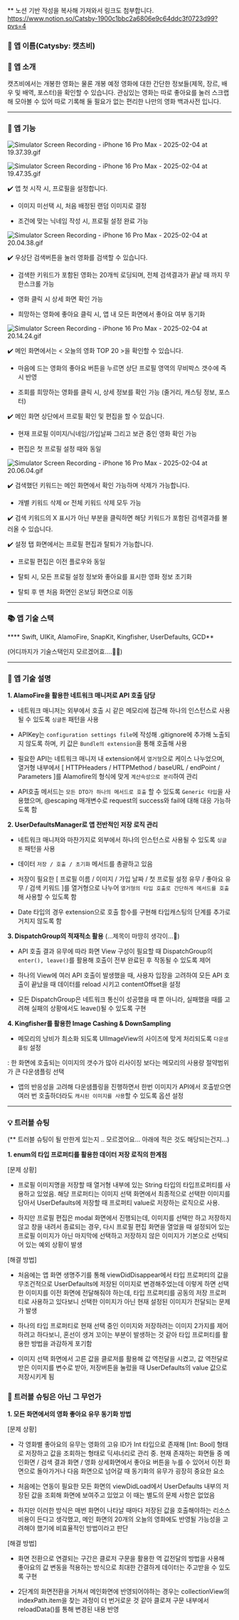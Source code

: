 ** 노션 기반 작성을 복사해 가져와서 링크도 첨부합니다.
https://www.notion.so/Catsby-1900c1bbc2a6806e9c64ddc3f0723d99?pvs=4




### 🍎 앱 이름(Catysby: 캣츠비)

### 🍎 앱 소개

<aside>

캣츠비에서는 개봉한 영화는 물론 개봉 예정 영화에 대한 간단한 정보들(제목, 장르, 배우 및 배역, 포스터)을 확인할 수 있습니다. 관심있는 영화는 따로 좋아요를 눌러 스크랩 해 모아볼 수 있어 따로 기록해 둘 필요가 없는 편리한 나만의 영화 백과사전 입니다.

</aside>

---

### 📱 앱 기능

![Simulator Screen Recording - iPhone 16 Pro Max - 2025-02-04 at 19.37.39.gif](attachment:c2bbca49-0b34-4530-8bab-cb0c896fc1bf:Simulator_Screen_Recording_-_iPhone_16_Pro_Max_-_2025-02-04_at_19.37.39.gif)

![Simulator Screen Recording - iPhone 16 Pro Max - 2025-02-04 at 19.47.35.gif](attachment:e5e60fe8-3d1e-4ebb-bcc6-6ea2168e851c:Simulator_Screen_Recording_-_iPhone_16_Pro_Max_-_2025-02-04_at_19.47.35.gif)

<aside>

✔️ 앱 첫 시작 시, 프로필을 설정합니다.

- 이미지 미선택 시, 처음 배정된 랜덤 이미지로 결정

- 조건에 맞는 닉네임 작성 시, 프로필 설정 완료 가능

</aside>

![Simulator Screen Recording - iPhone 16 Pro Max - 2025-02-04 at 20.04.38.gif](attachment:26282236-6566-470f-983d-152e4525f39a:Simulator_Screen_Recording_-_iPhone_16_Pro_Max_-_2025-02-04_at_20.04.38.gif)

<aside>

✔️ 우상단 검색버튼을 눌러 영화를 검색할 수 있습니다.

- 검색한 키워드가 포함된 영화는 20개씩 로딩되며, 전체 검색결과가 끝날 때 까지 무한스크롤 가능

- 영화 클릭 시 상세 화면 확인 가능

- 희망하는 영화에 좋아요 클릭 시, 앱 내 모든 화면에서 좋아요 여부 동기화

</aside>

![Simulator Screen Recording - iPhone 16 Pro Max - 2025-02-04 at 20.14.24.gif](attachment:0a44e90e-c2cc-4346-80b0-3bb77e5c3163:Simulator_Screen_Recording_-_iPhone_16_Pro_Max_-_2025-02-04_at_20.14.24.gif)

<aside>

✔️ 메인 화면에서는 < 오늘의 영화 TOP 20 >을 확인할 수 있습니다.

- 마음에 드는 영화의 좋아요 버튼을 누르면 상단 프로필 영역의 무비박스 갯수에 즉시 반영

- 조회를 희망하는 영화를 클릭 시, 상세 정보를 확인 가능 (줄거리, 캐스팅 정보, 포스터)

✔️ 메인 화면 상단에서 프로필 확인 및 편집을 할 수 있습니다.

- 현재 프로필 이미지/닉네임/가입날짜 그리고 보관 중인 영화 확인 가능

- 편집은 첫 프로필 설정 때와 동일

</aside>

![Simulator Screen Recording - iPhone 16 Pro Max - 2025-02-04 at 20.06.04.gif](attachment:1c4d1f78-be20-48b6-90e7-fcde0d073648:Simulator_Screen_Recording_-_iPhone_16_Pro_Max_-_2025-02-04_at_20.06.04.gif)

<aside>

✔️ 검색했던 키워드는 메인 화면에서 확인 가능하며 삭제가 가능합니다.

- 개별 키워드 삭제 or 전체 키워드 삭제 모두 가능

✔️ 검색 키워드의 X 표시가 아닌 부분을 클릭하면 해당 키워드가 포함된 검색결과를 불러올 수 있습니다.

</aside>

<aside>

✔️ 설정 탭 화면에서는 프로필 편집과 탈퇴가 가능합니다.

- 프로필 편집은 이전 플로우와 동일

- 탈퇴 시, 모든 프로필 설정 정보와 좋아요를 표시한 영화 정보 초기화

- 탈퇴 후 맨 처음 화면인 온보딩 화면으로 이동

</aside>

---

### 📚 앱 기술 스택

<aside>

**** Swift, UIKit, AlamoFire, SnapKit, Kingfisher, UserDefaults, GCD**

(어디까지가 기술스택인지 모르겠어효….🤷‍♀️)

</aside>

---

### 📄 앱 기술 설명

<aside>

**1. AlamoFire을 활용한 네트워크 매니저로 API 호출 담당**

- 네트워크 매니저는 외부에서 호출 시 같은 메모리에 접근해 하나의 인스턴스로 사용될 수 있도록 `싱글톤` 패턴을 사용

- APIKey는 `configuration settings file`에 작성해 .gitignore에 추가해 노출되지 않도록 하며, 키 값은 `Bundle의 extension`을 통해 호출해 사용

- 필요한 API는 네트워크 매니저 내 extension에서 `열거형`으로 케이스 나누었으며, 열거형 내부에서 [ HTTPHeaders / HTTPMethod / baseURL / endPoint / Parameters ]를 Alamofire의 형식에 맞게 `계산속성으로 분리`하여 관리

- API호출 메서드는 `모든 DTO가 하나의 메서드로 호출` 할 수 있도록 `Generic 타입`을 사용했으며, @escaping 매개변수로 request의 success와 fail에 대해 대응 가능하도록 함

</aside>

<aside>

**2. UserDefaultsManager로 앱 전반적인 저장 로직 관리**

- 네트워크 매니저와 마찬가지로 외부에서 하나의 인스턴스로 사용될 수 있도록 `싱글톤` 패턴을 사용

- 데이터 `저장 / 호출 / 초기화` 메서드를 총괄하고 있음

- 저장이 필요한 [ 프로필 이름 / 이미지 / 가입 날짜 / 첫 프로필 설정 유무 / 좋아요 유무 / 검색 키워드 ]를 열거형으로 나누어 `열거형의 타입 호출로 간단하게 메서드를 호출`해 사용할 수 있도록 함

- Date 타입의 경우 extension으로 호출 함수를 구현해 타입캐스팅의 단계를 추가로 거치지 않도록 함

</aside>

<aside>

**3. DispatchGroup의 적재적소 활용** (…제목이 마땅히 생각이…🧐)

- API 호출 결과 유무에 따라 화면 View 구성이 필요할 때 DispatchGroup의 `enter(), leave()`를 활용해 호출이 전부 완료된 후 작동될 수 있도록 제어

- 하나의 View에 여러 API 호출이 발생했을 때, 사용자 입장을 고려하여 모든 API 호출이 끝났을 때 데이터를 reload 시키고 contentOffset을 설정

- 모든 DispatchGroup은 네트워크 통신이 성공했을 때 뿐 아니라, 실패했을 때를 고려해 실패의 상황에서도 leave()될 수 있도록 구현

</aside>

<aside>

**4. Kingfisher를 활용한 Image Cashing & DownSampling**

- 메모리의 낭비가 최소화 되도록 UIImageView의 사이즈에 맞게 처리되도록 `다운샘플링` 설정

: 한 화면에 호출되는 이미지의 갯수가 많아 리사이징 보다는 메모리의 사용량 절약범위가 큰 다운샘플링 선택

- 앱의 반응성을 고려해 다운샘플링을 진행하면서 한번 이미지가 API에서 호출받으면 여러 번 호출하더라도 `캐시된 이미지를 사용`할 수 있도록 옵션 설정

</aside>

---

### 💡 트러블 슈팅

(** 트러블 슈팅이 될 만한게 있는지 .. 모르겠어요… 아래에 적은 것도 해당되는건지…)

<aside>

**1. enum의 타입 프로퍼티를 활용한 데이터 저장 로직의 한계점**

[문제 상황]

- 프로필 이미지명을 저장할 때 열거형 내부에 있는 String 타입의 타입프로퍼티를 사용하고 있었음. 해당 프로퍼티는 이미지 선택 화면에서 최종적으로 선택한 이미지를 담아서 UserDefaults에 저장할 때 프로퍼티 value로 저장하는 로직으로 사용. 

- 하지만 프로필 편집은 modal 화면에서 진행되는데, 이미지를 선택만 하고 저장하지 않고 창을 내려서 종료되는 경우, 다시 프로필 편집 화면을 열었을 때 설정되어 있는 프로필 이미지가 아닌 마지막에 선택하고 저장하지 않은 이미지가 기본으로 선택되어 있는 예외 상황이 발생

[해결 방법]

- 처음에는 앱 화면 생명주기를 통해 viewDidDisappear에서 타입 프로퍼티의 값을 무조건적으로 UserDefaults에 저장된 이미지로 변경해주었는데 이렇게 하면 선택한 이미지를 이전 화면에 전달해줘야 하는데, 타입 프로퍼티를  공동의 저장 프로퍼티로 사용하고 있다보니 선택한 이미지가 아닌 현재 설정된 이미지가 전달되는 문제가 발생

- 하나의 타입 프로퍼티로 현재 선택 중인 이미지와 저장하려는 이미지 2가지를 제어하려고 하다보니, 혼선이 생겨 꼬이는 부분이 발생하는 것 같아 타입 프로퍼티를 활용한 방법을 과감하게 포기함

- 이미지 선택 화면에서 고른 값을 클로저를 활용해 값 역전달을 시켰고, 값 역전달로 받은 이미지를 변수로 받아, 저장버튼을 눌렀을 때 UserDefaults의 value 값으로 저장시키게 됨

</aside>

### 🤔 트러블 슈팅은 아닌 그 무언가

<aside>

**1. 모든 화면에서의 영화 좋아요 유무 동기화 방법**

[문제 상황]

- 각 영화별 좋아요의 유무는 영화의 고유 ID가 Int 타입으로 존재해 [Int: Bool] 형태로 저장하고 값을 조회하는 형태로 딕셔너리로 관리 중. 현재 존재하는 화면들 중 메인화면 / 검색 결과 화면 / 영화 상세화면에서 좋아요 버튼을 누를 수 있어서 이전 화면으로 돌아가거나 다음 화면으로 넘어갈 때 동기화의 유무가 굉장히 중요한 요소

- 처음에는 연동이 필요한 모든 화면의 viewDidLoad에서 UserDefaults 내부의 저장된 값을 조회해 화면에 보여주고 있었고 이 때는 별도의 문제 사항은 없었음

-  하지만 이러한 방식은 매번 화면이 나타날 때마다 저장된 값을 호출해야하는 리소스 비용이 든다고 생각했고, 메인 화면의 20개의 오늘의 영화에도 반영될 가능성을 고려해야 했기에 비효율적인 방법이라고 판단

[해결 방법]

- 화면 전환으로 연결되는 구간은 클로저 구문을 활용한 역 값전달의 방법을 사용해 좋아요의 값 변동을 적용하는 방식으로 최대한 간결하게 데이터는 주고받을 수 있도록 구현

- 2단계의 화면전환을 거쳐서 메인화면에 반영되어야하는 경우는 collectionView의 indexPath.item을 찾는 과정이 더 번거로운 것 같아 클로져 구문 내부에서 reloadData()를 통해 변경된 내용 반영

</aside>

